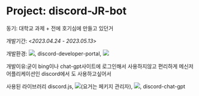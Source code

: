 # Project: discord-JR-bot
동기: 대학교 과제 + 전에 호기심에 만들고 있던거


개발기간: <*2023.04.24 - 2023.05.13*>

개발환경: <img src="https://img.shields.io/badge/visualstudiocode-007ACC?style=for-the-badge&logo=visualstudiocode&logoColor=#007ACC">, discord-developer-portal, <img src="https://img.shields.io/badge/discord-5865F2?style=for-the-badge&logo=discord&logoColor=#5865F2">

개발이유:굳이 bing이나 chat-gpt사이트에 로그인해서 사용하지않고 편리하게 메신저어플리케이션인 discord에서
도 사용하고싶어서




사용된 라이브러리 discord.js, <img src="https://img.shields.io/badge/npm-CB3837?style=for-the-badge&logo=npm&logoColor=#CB3837">(요거는 페키지 관리자), <img src="https://img.shields.io/badge/node.js-339933?style=for-the-badge&logo=nodedotjs&logoColor=white">, discord-chat-gpt


